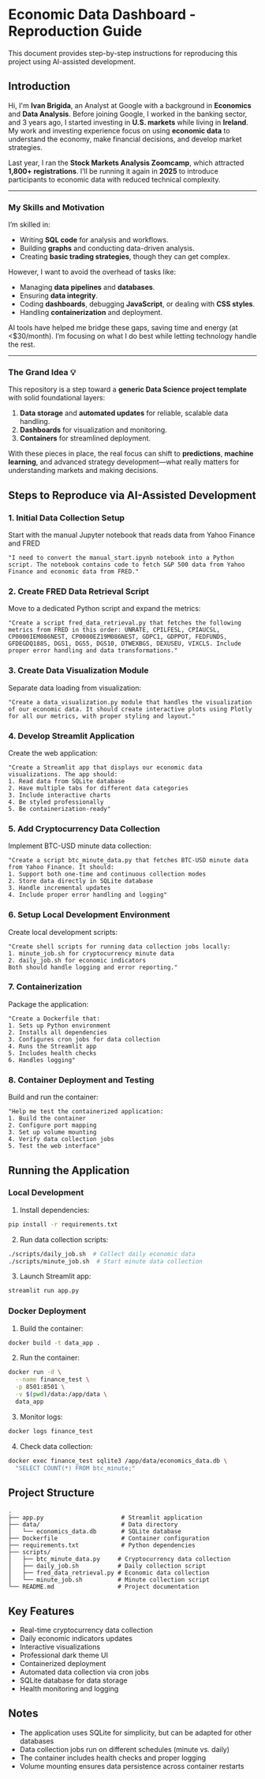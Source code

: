 # Economic Data Dashboard - Reproduction Guide

This document provides step-by-step instructions for reproducing this project using AI-assisted development.

## Introduction

Hi, I'm **Ivan Brigida**, an Analyst at Google with a background in **Economics** and **Data Analysis**. 
Before joining Google, I worked in the banking sector, and 3 years ago, I started investing in **U.S. markets** while living in **Ireland**. 
My work and investing experience focus on using **economic data** to understand the economy, 
make financial decisions, and develop market strategies.

Last year, I ran the **Stock Markets Analysis Zoomcamp**, 
which attracted **1,800+ registrations**. 
I’ll be running it again in **2025** to introduce participants to economic data with 
reduced technical complexity.

---

### My Skills and Motivation

I’m skilled in:
- Writing **SQL code** for analysis and workflows.
- Building **graphs** and conducting data-driven analysis.
- Creating **basic trading strategies**, though they can get complex.

However, I want to avoid the overhead of tasks like:
- Managing **data pipelines** and **databases**.
- Ensuring **data integrity**.
- Coding **dashboards**, debugging **JavaScript**, or dealing with **CSS styles**.
- Handling **containerization** and deployment.

AI tools have helped me bridge these gaps, saving time and energy (at <$30/month). 
I’m focusing on what I do best while letting technology handle the rest.

---

### The Grand Idea 💡

This repository is a step toward a **generic Data Science project template** with solid foundational layers:
1. **Data storage** and **automated updates** for reliable, scalable data handling.
2. **Dashboards** for visualization and monitoring.
3. **Containers** for streamlined deployment.

With these pieces in place, the real focus can shift to **predictions**, **machine learning**, 
and advanced strategy development—what really matters for understanding markets and making decisions.


## Steps to Reproduce via AI-Assisted Development

### 1. Initial Data Collection Setup
Start with the manual Jupyter notebook that reads data from Yahoo Finance and FRED
```
"I need to convert the manual_start.ipynb notebook into a Python script. The notebook contains code to fetch S&P 500 data from Yahoo Finance and economic data from FRED."
```

### 2. Create FRED Data Retrieval Script
Move to a dedicated Python script and expand the metrics:
```
"Create a script fred_data_retrieval.py that fetches the following metrics from FRED in this order: UNRATE, CPILFESL, CPIAUCSL, CP0000IEM086NEST, CP0000EZ19M086NEST, GDPC1, GDPPOT, FEDFUNDS, GFDEGDQ188S, DGS1, DGS5, DGS10, DTWEXBGS, DEXUSEU, VIXCLS. Include proper error handling and data transformations."
```

### 3. Create Data Visualization Module
Separate data loading from visualization:
```
"Create a data_visualization.py module that handles the visualization of our economic data. It should create interactive plots using Plotly for all our metrics, with proper styling and layout."
```

### 4. Develop Streamlit Application
Create the web application:
```
"Create a Streamlit app that displays our economic data visualizations. The app should:
1. Read data from SQLite database
2. Have multiple tabs for different data categories
3. Include interactive charts
4. Be styled professionally
5. Be containerization-ready"
```

### 5. Add Cryptocurrency Data Collection
Implement BTC-USD minute data collection:
```
"Create a script btc_minute_data.py that fetches BTC-USD minute data from Yahoo Finance. It should:
1. Support both one-time and continuous collection modes
2. Store data directly in SQLite database
3. Handle incremental updates
4. Include proper error handling and logging"
```

### 6. Setup Local Development Environment
Create local development scripts:
```
"Create shell scripts for running data collection jobs locally:
1. minute_job.sh for cryptocurrency minute data
2. daily_job.sh for economic indicators
Both should handle logging and error reporting."
```

### 7. Containerization
Package the application:
```
"Create a Dockerfile that:
1. Sets up Python environment
2. Installs all dependencies
3. Configures cron jobs for data collection
4. Runs the Streamlit app
5. Includes health checks
6. Handles logging"
```

### 8. Container Deployment and Testing
Build and run the container:
```
"Help me test the containerized application:
1. Build the container
2. Configure port mapping
3. Set up volume mounting
4. Verify data collection jobs
5. Test the web interface"
```

## Running the Application

### Local Development
1. Install dependencies:
```bash
pip install -r requirements.txt
```

2. Run data collection scripts:
```bash
./scripts/daily_job.sh  # Collect daily economic data
./scripts/minute_job.sh  # Start minute data collection
```

3. Launch Streamlit app:
```bash
streamlit run app.py
```

### Docker Deployment
1. Build the container:
```bash
docker build -t data_app .
```

2. Run the container:
```bash
docker run -d \
  --name finance_test \
  -p 8501:8501 \
  -v $(pwd)/data:/app/data \
  data_app
```

3. Monitor logs:
```bash
docker logs finance_test
```

4. Check data collection:
```bash
docker exec finance_test sqlite3 /app/data/economics_data.db \
  "SELECT COUNT(*) FROM btc_minute;"
```

## Project Structure
```
.
├── app.py                      # Streamlit application
├── data/                       # Data directory
│   └── economics_data.db       # SQLite database
├── Dockerfile                  # Container configuration
├── requirements.txt            # Python dependencies
├── scripts/
│   ├── btc_minute_data.py     # Cryptocurrency data collection
│   ├── daily_job.sh           # Daily collection script
│   ├── fred_data_retrieval.py # Economic data collection
│   └── minute_job.sh          # Minute collection script
└── README.md                  # Project documentation
```

## Key Features
- Real-time cryptocurrency data collection
- Daily economic indicators updates
- Interactive visualizations
- Professional dark theme UI
- Containerized deployment
- Automated data collection via cron jobs
- SQLite database for data storage
- Health monitoring and logging

## Notes
- The application uses SQLite for simplicity, but can be adapted for other databases
- Data collection jobs run on different schedules (minute vs. daily)
- The container includes health checks and proper logging
- Volume mounting ensures data persistence across container restarts
